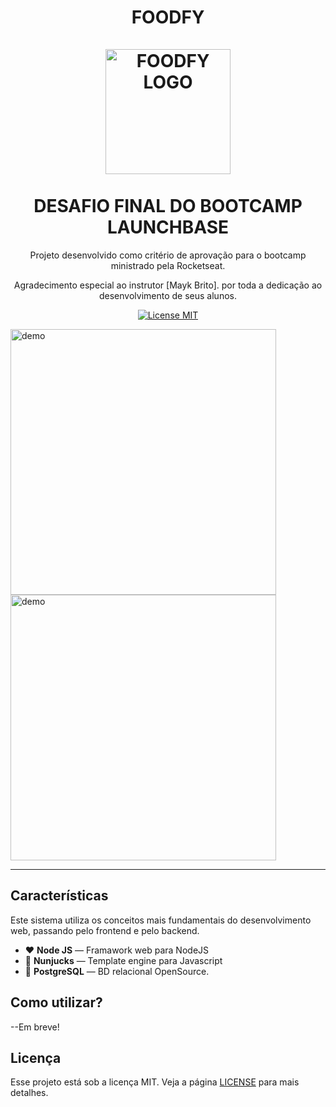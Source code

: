 
<h1 align="center">
FOODFY
  <br>
  <br>
  <img src="https://github.com/luskafaria/foodfy/blob/master/public/assets/chef.png" alt="FOODFY LOGO" width="200">

<br>  
<br>
 DESAFIO FINAL DO BOOTCAMP LAUNCHBASE
</h1>

<p align="center">Projeto desenvolvido como critério de aprovação para o bootcamp ministrado pela Rocketseat.</p>
<p align="center">Agradecimento especial ao instrutor <a src='https://github.com/maykbrito'>[Mayk Brito]</a>. por toda a dedicação ao desenvolvimento de seus alunos.</p>

<p align="center">
  <a href="https://opensource.org/licenses/MIT">
    <img src="https://img.shields.io/badge/License-MIT-blue.svg" alt="License MIT">
  </a>
</p>

[//]: # (Add your gifs/images here:)
<div>
  <img src="IMAGE_1_URL" alt="demo" height="425">
  <img src="IMAGE_2_URL" alt="demo" height="425">
</div>

<hr />

## Características
Este sistema utiliza os conceitos mais fundamentais do desenvolvimento web, passando pelo frontend e pelo backend.

- :hearts: **Node JS** — Framawork web para NodeJS
- :page_facing_up: **Nunjucks** — Template engine para Javascript
- :elephant: **PostgreSQL** — BD relacional OpenSource.

## Como utilizar?

--Em breve!


## Licença

Esse projeto está sob a licença MIT. Veja a página [LICENSE](https://opensource.org/licenses/MIT) para mais detalhes.
